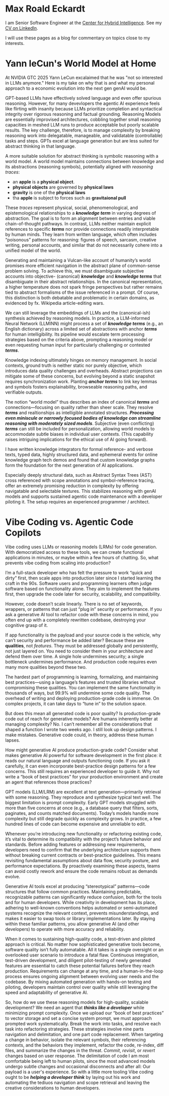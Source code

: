 # Max Roald Eckardt

I am Senior Software Engineer at the [Center for Hybrid Intelligence](https://mgmt.au.dk/center-for-hybrid-intelligence/). See my [CV on LinkedIn](https://www.linkedin.com/in/max-roald-eckardt-69706071/).

I will use these pages as a blog for commentary on topics close to my interests. 

# Yann leCun's World Model at Home 
At NVIDIA GTC 2025 Yann LeCun excalaimed that he was "not so interested in LLMs anymore." Here is my take on why that is and what my personal approach to a economic evolution into the next gen genAI would be.

GPT-based LLMs have effectively solved language and even offer spurious reasoning. However, for many devevlopers the agentic AI experience feels like flirting with insanity because LLMs prioritize completion and syntactical integrity over rigorous reasoning and factual grounding. Reasoning Models are essentially improvised architectures, cobbling together small reasoning capacities in meshed LLM runs to produce acceptable but poorly scalable results. The key challenge, therefore, is to manage complexity by breaking reasoning work into delegatable, manageable, and validatable (controllable) tasks and steps. GPTs excel at language generation but are less suited for abstract thinking in that language.

A more suitable solution for abstract thinking is symbolic reasoning with a world model. A world model maintains connections between knowledge and its abstractions (reasoning symbols), potentially aligned with _reasoning traces_:

- an __apple__ is a __physical object__. 
- __physical objects__ are governed by __physical laws__
- __gravity__ is one of the __physical laws__
- tha __apple__ is subject to forces such as __gravitaional pull__

These _traces_ represent physical, social, phenomenological, and epistemological relationships to a ___knowledge term___ in varying degrees of abstraction. The goal is to form an alignment between entries and viable chain-of-thought pathways. In contrast, LLMs neither maintain explicit references to specific ___terms___ nor provide connections readily interpretable by human minds. They learn from written language, which often includes “poisonous” patterns for reasoning: figures of speech, sarcasm, creative writing, personal accounts, and similar that do not necessarily cohere into a unified model of the world.

Generating and maintaining a Vulcan-like account of humanity’s world promises more efficient navigation in the abstract plane of common-sense problem solving. To achieve this, we must disambiguate subjective accounts into objective- (canonical) ___knowledge___ and ___knowledge terms___ that disambiguate in their abstract relationships. In the canonical representation, a higher temperature does not spark fringe perspectives but rather remains tied to abstract formalisms of the issue referenced in a prompt. Of course, this distinction is both debatable and problematic in certain domains, as evidenced by fx. Wikipedia article-editing wars.

We can still leverage the embeddings of LLMs and the (canonical-ish) synthesis achieved by reasoning models. In practice, a LLM-informed Neural Network (LLMINN) might process a set of ___knowledge terms___ (e.g., an English dictionary) across a limited set of abstractions with anchor ___terms___ for human intelligibility. Its pipeline would escalate term processing strategies based on the criteria above, prompting a reasoning model or even requesting human input for particularly challenging or contested ___terms___.

Knowledge indexing ultimately hinges on memory management. In social contexts, ground truth is neither static nor purely objective, which introduces data quality challenges and overheads. Abstract projections can mitigate some of these concerns, but evolving beyond a static snapshot requires synchronization work. Planting ___anchor terms___ to link key lemmas and symbols fosters explainability, browseable reasoning paths, and verifiable outputs.

The notion “world model” thus describes an index of canonical ___terms___ and connections—focusing on quality rather than sheer scale. They resolve ___terms___ and realtionships as intelligible annotated structures. ___Processing even miniscule or narrowly focused bodies of knowledge can streamline reasoning with moderately sized models___. Subjective (even conflicting) ___terms___ can still be included for personalization, allowing world models to accommodate subtle biases in individual user contexts. (This capability raises intriguing implications for the ethical use of AI going forward).

I have written knowledge integrators for formal reference- and verbose texts, typed data, highly structured data, and ephemeral events for online knowledge graph tech demos and found that custom knowledge graphs form the foundation for the next generation of AI applications. 

Especially deeply structural data, such as Abstract Syntax Trees (AST) cross referenced with scope annotations and symbol-reference tracing, offer an extremely promising reduction in complexity by offering navigatable and selectable textures. This stabilizes reasoning with genAI models and supports sustained agentic code maintenance with a developer piloting it. The setup requires an experienced programmer / architect.

# Vibe Coding vs. Agentic Code Copilots
Vibe coding uses LLMs or reasoning models (LRMs) for code generation. With democratized access to these tools, we can create functional applications in minutes, or maybe within a few hours of chatting. So, what prevents vibe coding from scaling into production?

I’m a full-stack developer who has felt the pressure to work “quick and dirty” first, then scale apps into production later since I started learning the craft in the 90s. Software users and programming learners often judge software based on functionality alone. They aim to implement the features first, then upgrade the code later for security, scalability, and compatibility.

However, code doesn’t scale linearly. There is no set of keywords, wrappers, or patterns that can just “plug in” security or performance. If you ask a generative AI tool to refactor code with these concerns in mind, you often end up with a completely rewritten codebase, destroying your cognitive grasp of it.

If app functionality is the payload and your source code is the vehicle, why can’t security and performance be added later? Because these are __qualities__, not _features_. They must be addressed globally and persistently, not just layered on. You need to consider them in your architecture and defend them over time. A single hole undermines security; a single bottleneck undermines performance. And production code requires even many more qualities beyond these two.

The hardest part of programming is learning, formalizing, and maintaining best practices—using a language’s features and trusted libraries without compromising these qualities. You can implement the same functionality in thousands of ways, but 99.9% will undermine some code quality. The overhead of writing and deploying production-grade code is immense. On complex projects, it can take days to “tune in” to the solution space.

But does this mean all generated code is poor quality? Is production-grade code out of reach for generative models? Are humans inherently better at managing complexity? No. I can’t remember all the considerations that shaped a function I wrote two weeks ago. I still look up design patterns. I make mistakes. Generative code could, in theory, address these human lapses.

How might generative AI produce production-grade code? Consider what makes generative AI powerful for software development in the first place: it reads our natural language and outputs functioning code. If you ask it carefully, it can even incorporate best-practice design patterns for a few concerns. This still requires an experienced developer to guide it. Why not write a “book of best practices” for your production environment and create an agent that references those practices?

GPT models (LLM/LRM) are excellent at text generation—primarily retrieval with some reasoning. They reproduce and synthesize typical text well. The biggest limitation is prompt complexity. Early GPT models struggled with more than five concerns at once (e.g., a database query that filters, sorts, paginates, and counts matched documents). Today’s models handle more complexity but still degrade quickly as complexity grows. In practice, a few hundred lines of code can become expensive and unreliable to edit.

Whenever you’re introducing new functionality or refactoring existing code, it’s vital to determine its compatibility with the project’s future behavior and standards. Before adding features or addressing new requirements, developers need to confirm that the underlying architecture supports them without breaking current contracts or best-practice guidelines. This means revisiting fundamental assumptions about data flow, security posture, and performance expectations. By proactively examining these aspects, teams can avoid costly rework and ensure the code remains robust as demands evolve.

Generative AI tools excel at producing “stereotypical” patterns—code structures that follow common practices. Maintaining predictable, recognizable patterns can significantly reduce confusion, both for the tools and for human developers. While creativity in development has its place, adhering to well-known conventions helps automated or semi-automated systems recognize the relevant context, prevents misunderstandings, and makes it easier to swap tools or library implementations later. By staying within these familiar patterns, you allow generative AI (and other developers) to operate with more accuracy and reliability.

When it comes to sustaining high-quality code, a test-driven and piloted approach is critical. No matter how sophisticated generative tools become, software quality isn’t fully automatable. All it takes is a single oversight or an overlooked user scenario to introduce a fatal flaw. Continuous integration, test-driven development, and diligent pilot-testing of newly generated features are essential to catch these potential failures before they reach production. Requirements can change at any time, and a human-in-the-loop process ensures ongoing alignment between evolving user needs and the codebase. By mixing automated generation with hands-on testing and piloting, developers maintain control over quality while still leveraging the speed and adaptability of generative AI.

So, how do we use these reasoning models for high-quality, scalable development? We need an agent that ___thinks like a developer___ while minimizing prompt complexity. Once we upload our “book of best practices” to vector storage and set a concise system prompt, we must approach prompted work systematically. Break the work into tasks, and resolve each task into refactoring strategies. These strategies involve nine parts navigation and delimitation, and one part code replacement. When targeting a change in behavior, isolate the relevant symbols, their referencing contexts, and the behaviors they implement, refactor the code, re-index, diff files, and summarize the changes in the threat. _Commit_, _revisit_, or _revert_ changes based on user response. The delimitation of code I am most comfortable being left to human pilots, since the most advanced models undergo subtle changes and occasional disconnects and after all: Our payload is a user's experience. So with a little more tooling Vibe coding ought to be ___helping a developer think___ by laying out his work and automating the tediuos navigation and scope retrieval and leaving the creative considerations to human developers.  



